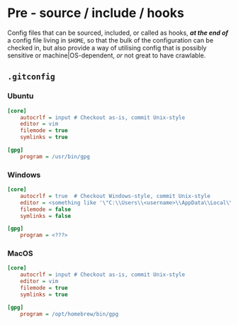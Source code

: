# **Pre** - source / include / hooks
Config files that can be sourced, included, or called as hooks, _**at the end of**_ a config file living in `$HOME`, so that the bulk of the configuration can be checked in, but also provide a way of utilising config that is possibly sensitive or machine|OS-dependent, _or_ not great to have crawlable.
## `.gitconfig`
### Ubuntu
```ini
[core]
    autocrlf = input # Checkout as-is, commit Unix-style
    editor = vim
    filemode = true
    symlinks = true

[gpg]
    program = /usr/bin/gpg
```
### Windows
```ini
[core]
    autocrlf = true  # Checkout Windows-style, commit Unix-style
    editor = <something like '\"C:\\Users\\<username>\\AppData\\Local\\Programs\\Microsoft VS Code\\bin\\code\" --wait' (without '')> 
    filemode = false
    symlinks = false

[gpg]
    program = <???>
```
### MacOS
```ini
[core]
    autocrlf = input # Checkout as-is, commit Unix-style
    editor = vim
    filemode = true
    symlinks = true

[gpg]
    program = /opt/homebrew/bin/gpg
```
